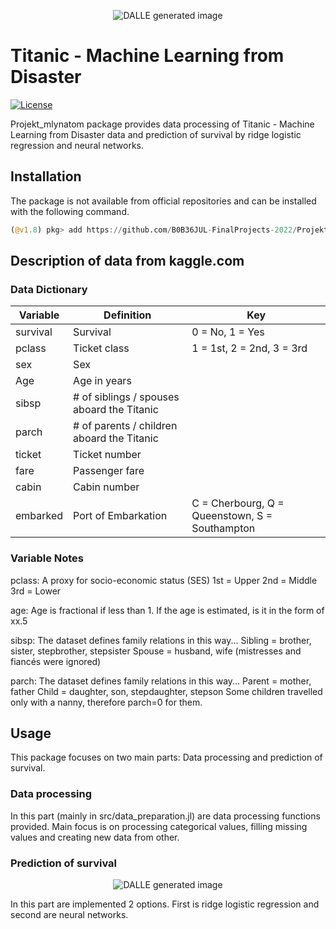 <p align="center">
 <img src="DALL·E 2023-01-05 23.35.01 - titanic disaster.png" alt="DALLE generated image"/>
</p>

# Titanic - Machine Learning from Disaster
[![License](https://img.shields.io/badge/License-MIT-blue.svg)](https://github.com/B0B36JUL-FinalProjects-2022/Projekt_mlynatom/blob/main/LICENSE)

Projekt_mlynatom package provides data processing of Titanic - Machine Learning from Disaster data and prediction of survival
by ridge logistic regression and neural networks.

## Installation

The package is not available from official repositories and can be installed with the following command.
```julia
(@v1.8) pkg> add https://github.com/B0B36JUL-FinalProjects-2022/Projekt_mlynatom
```

## Description of data from kaggle.com
### Data Dictionary
| Variable | Definition	| Key |
| -------- | ---------- | --- |
| survival | Survival | 0 = No, 1 = Yes |
| pclass | Ticket class	| 1 = 1st, 2 = 2nd, 3 = 3rd |
| sex | Sex ||	
| Age | Age in years ||
| sibsp	| # of siblings / spouses aboard the Titanic ||
| parch	| # of parents / children aboard the Titanic ||
| ticket | Ticket number ||
| fare	| Passenger fare ||
| cabin	| Cabin number ||
| embarked | Port of Embarkation | C = Cherbourg, Q = Queenstown, S = Southampton |
### Variable Notes
pclass: A proxy for socio-economic status (SES)
1st = Upper
2nd = Middle
3rd = Lower

age: Age is fractional if less than 1. If the age is estimated, is it in the form of xx.5

sibsp: The dataset defines family relations in this way...
Sibling = brother, sister, stepbrother, stepsister
Spouse = husband, wife (mistresses and fiancés were ignored)

parch: The dataset defines family relations in this way...
Parent = mother, father
Child = daughter, son, stepdaughter, stepson
Some children travelled only with a nanny, therefore parch=0 for them.

## Usage
This package focuses on two main parts: Data processing and prediction of survival.
### Data processing
In this part (mainly in src/data_preparation.jl) are data processing functions provided.
Main focus is on processing categorical values, filling missing values and creating new
data from other.

### Prediction of survival
<p align="center">
 <img src="DALL·E 2023-01-05 23.40.19 - titanic passengers in photorealistic version.png" alt="DALLE generated image"/>
</p>

In this part are implemented 2 options. First is ridge logistic regression and second are neural networks.

